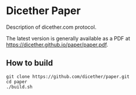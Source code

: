 # Dicether Paper
Description of dicether.com protocol.

The latest version is generally available as a PDF at <https://dicether.github.io/paper/paper.pdf>.

## How to build

```
git clone https://github.com/dicether/paper.git
cd paper
./build.sh
```

